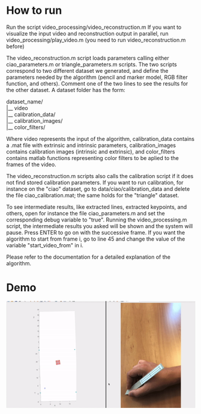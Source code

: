 # How to run
Run the script video_processing/video_reconstruction.m
If you want to visualize the input video and reconstruction output in parallel, run video_processing/play_video.m (you need to run video_reconstruction.m before)

The video_reconstruction.m script loads parameters calling either ciao_parameters.m or triangle_parameters.m scripts. 
The two scripts correspond to two different dataset we generated, and define the parameters needed by the algorithm (pencil and marker model, RGB filter function, and others). 
Comment one of the two lines to see the results for the other dataset.
A dataset folder has the form:  

dataset_name/  
  |__ video  
  |__ calibration_data/  
  |__ calibration_images/  
  |__ color_filters/  

Where video represents the input of the algorithm, calibration_data contains a .mat file with extrinsic and intrinsic parameters, calibration_images contains calibration images (intrinsic and extrinsic), and color_filters contains matlab functions representing color filters to be aplied to the frames of the video. 

The video_reconstruction.m scripts also calls the calibration script if it does not find stored calibration parameters. If you want to run calibration, for instance on the "ciao" dataset, go to data/ciao/calibration_data and delete the file ciao_calibration.mat; the same holds for the "triangle" dataset. 

To see intermediate results, like extracted lines, extracted keypoints, and others, open for instance the file ciao_parameters.m and set the corresponding debug variable to "true". Running the video_processing.m script, the intermediate results you asked will be shown and the system will pause. Press ENTER to go on with the successive frame. 
If you want the algorithm to start from frame i, go to line 45 and change the value of the variable "start_video_from" in i.


Please refer to the documentation for a detailed explanation of the algorithm.

# Demo

![Alt Text](https://github.com/EmilianoGagliardiEmanueleGhelfi/inkless-painting/blob/master/gif/demo.gif)
